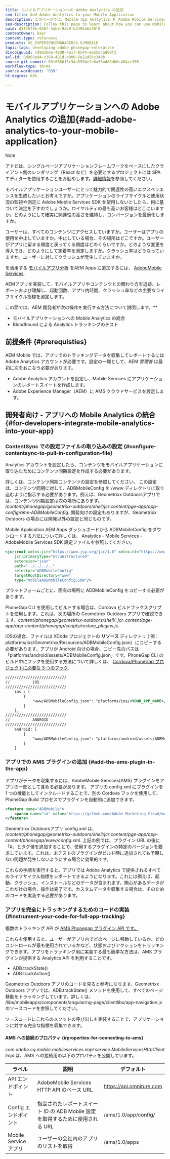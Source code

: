 ```yaml
---
title: モバイルアプリケーションへの Adobe Analytics の追加
seo-title: Add Adobe Analytics to your Mobile Application
description: このページでは、Mobile App Analytics を Adobe Mobile Services と統合し、AEM アプリで使用する方法について説明します。
seo-description: Follow this page to learn about how you can use Mobile App Analytics in your AEM Apps by integrating with Adobe Mobile Services.
uuid: d3ff6f9b-0467-4abe-9a59-b3495a6af0f8
contentOwner: User
content-type: reference
products: SG_EXPERIENCEMANAGER/6.5/MOBILE
topic-tags: developing-adobe-phonegap-enterprise
discoiquuid: cd9d2bea-48d8-4a17-8544-ea25dcad69f3
exl-id: 8d965e94-c368-481d-b000-6e22456c34db
source-git-commit: 63f066013c34a5994e2c6a534d88db0c464cc905
workflow-type: tm+mt
source-wordcount: '939'
ht-degree: 64%

---
```


# モバイルアプリケーションへの Adobe Analytics の追加{#add-adobe-analytics-to-your-mobile-application}

>[!NOTE]
>
>アドビは、シングルページアプリケーションフレームワークをベースにしたクライアント側のレンダリング（React など）を必要とするプロジェクトには SPA エディターを使用することをお勧めします。[詳細情報](/help/sites-developing/spa-overview.md)を参照してください。

モバイルアプリケーションユーザーにとって魅力的で関連性の高いエクスペリエンスを生成したいとお考えですか。アプリケーションのライフサイクルと使用状況の監視や測定に Adobe Mobile Services SDK を使用しないとしたら、何に基づいて決定を下すのでしょうか。ロイヤルティの最も高いお客様はどこにいますか。どのようにして確実に関連性の高さを維持し、コンバージョンを最適化しますか。

ユーザーは、すべてのコンテンツにアクセスしていますか。ユーザーはアプリの使用を中止していますか。中止している場合、その場所はどこですか。ユーザーがアプリに留まる頻度と戻ってくる頻度はどのくらいですか。どのような変更を導入でき、どのようにして定着率を測定しますか。クラッシュ率はどうなっていますか。ユーザーに対してクラッシュが発生していますか。

を活用する [モバイルアプリ分析](https://www.adobe.com/ca/solutions/digital-analytics/mobile-web-apps-analytics.html) をAEM Apps に追加するには、 [AdobeMobile Services](https://www.adobe.com/marketing-cloud/mobile-marketing.html).

AEMアプリを実装して、モバイルアプリやコンテンツとの関わり方を追跡、レポートおよび理解し、起動回数、アプリ内時間、クラッシュ率などの主要なライフサイクル指標を測定します。

この節では、AEM 開発者が次の操作を実行する方法について説明します。**

* モバイルアプリケーションへの Mobile Analytics の統合
* Bloodhound による Analytics トラッキングのテスト

## 前提条件 {#prerequisties}

AEM Mobile では、アプリでのトラッキングデータを収集してレポートするには Adobe Analytics アカウントが必要です。設定の一環として、AEM *管理者* は最初に次をおこなう必要があります。

* Adobe Analytics アカウントを設定し、Mobile Services にアプリケーションのレポートスイートを作成します。
* Adobe Experience Manager（AEM）に AMS クラウドサービスを設定します。

## 開発者向け - アプリへの Mobile Analytics の統合 {#for-developers-integrate-mobile-analytics-into-your-app}

### ContentSync での設定ファイルの取り込みの設定 {#configure-contentsync-to-pull-in-configuration-file}

Analytics アカウントを設定したら、コンテンツをモバイルアプリケーションに取り込むためにコンテンツ同期設定を作成する必要があります。

詳しくは、コンテンツ同期コンテンツの設定を参照してください。 この設定は、コンテンツ同期に対して、ADBMobileConfig を /www ディレクトリに取り込むように指示する必要があります。例えば、Geometrixx Outdoorsアプリでは、コンテンツ同期設定は次の場所にあります。 */content/phonegap/geometrixx-outdoors/shell/jcr:content/pge-app/app-config/ams-ADBMobileConfig*. 開発向けの設定もありますが、Geometrixx Outdoors の場合には開発以外の設定と同じものです。

Mobile Application AEM Apps ダッシュボードから ADBMobileConfig をダウンロードする方法について詳しくは、 Analytics - Mobile Services -AdobeMobile Services SDK 設定ファイルを参照してください。

```xml
<jcr:root xmlns:jcr="https://www.jcp.org/jcr/1.0" xmlns:nt="https://www.jcp.org/jcr/nt/1.0"
    jcr:primaryType="nt:unstructured"
    extension="json"
    path="../../../.."
    selector="ADBMobileConfig"
    targetRootDirectory="www"
    type="mobileADBMobileConfigJSON"/>
```

プラットフォームごとに、固有の場所に ADBMobileConfig をコピーする必要があります。

PhoneGap CLI を使用してビルドする場合は、Cordova ビルドフックスクリプトを使用します。これは、次の場所の Geometrixx Outdoors アプリで確認できます。*content/phonegap/geometrixx-outdoors/shell/_jcr_content/pge-app/app-content/phonegap/scripts/restore_plugins.js.*

iOSの場合、ファイルは XCode プロジェクトの **リソース** ディレクトリ ( 例： platforms/ios/Geometrixx/Resources/ADBMobileConfig.json）にコピーする必要があります。アプリが Android 向けの場合、コピー先のパスは「platforms/android/assets/ADBMobileConfig.json」です。PhoneGap CLI のビルド中にフックを使用する方法について詳しくは、 [Cordova/PhoneGap プロジェクトに必要な 3 つのフック](https://devgirl.org/2013/11/12/three-hooks-your-cordovaphonegap-project-needs/).

```xml
///////////////////////////
//          iOS
///////////////////////////
    ios : [
        {
            "www/ADBMobileConfig.json": "platforms/ios/<YOUR_APP_NAME>/Resources/ADBMobileConfig.json"
        }
    ],
///////////////////////////
//          ANDROID
///////////////////////////
    android: [
        {
            "www/ADBMobileConfig.json": "platforms/android/assets/ADBMobileConfig.json"
        }
    ]
```

### アプリでの AMS プラグインの追加 {#add-the-ams-plugin-in-the-app}

アプリがデータを収集するには、AdobeMobile Services(AMS) プラグインをアプリの一部として含める必要があります。 アプリの config.xml にプラグインを 1 つの機能としてインクルードすることで、別の Cordova フックを使用して、PhoneGap Build プロセスでプラグインを自動的に追加できます。

```xml
<feature name="ADBMobile">
    <param name="id" value="https://github.com/Adobe-Marketing-Cloud/mobile-services#0482f9cedf90c98a8d4b07219ece1933b2e46a60"/>
</feature>
```

Geometrixx Outdoorsアプリ config.xml は、 */content/phonegap/geometrixx-outdoors/shell/jcr:content/pge-app/app-content/phonegap/www/config.xml*. 上記の例では、プラグイン URL の後に「#」とタグ値を追加することで、使用するプラグインの特定のバージョンを要求しています。これは、未テストのプラグインがビルド時に追加されても予期しない問題が発生しないようにする場合に効果的です。

これらの手順を実行すると、アプリでは Adobe Analytics で提供されるすべてのライフサイクル指標をレポートできるようになります。これには例えば、起動、クラッシュ、インストールなどのデータが含まれます。関心があるデータがこれだけの場合、操作は完了です。カスタムデータを収集する場合は、そのためのコードを実装する必要があります。

### アプリを完全にトラッキングするためのコードの実装 {#instrument-your-code-for-full-app-tracking}

複数のトラッキング API が [AMS Phonegap プラグイン API です。](https://experienceleague.adobe.com/docs/mobile-services/ios/phonegap-ios/phonegap-methods.html)

これらを使用すると、ユーザーがアプリ内でどのページに移動しているか、どのコントロールが最も使用されているかなど、状態およびアクションをトラッキングできます。アプリをトラッキング用に実装する最も簡単な方法は、AMS プラグインが提供する Analytics API を利用することです。

* ADB.trackState()
* ADB.trackAction()

Geometrixx Outdoors アプリのコードを見ると参考になります。Geometrixx Outdoors アプリでは、ADB.trackState() メソッドを使用して、すべてのページ移動をトラッキングしています。詳しくは、 /libs/mobileapps/components/angular/ng-page/clientlibs/app-navigation.jsのソースコードを参照してください。

ソースコードにこれらのメソッドの呼び出しを実装することで、アプリケーションに対する完全な指標を収集できます。

#### AMS への接続のプロパティ {#properties-for-connecting-to-ams}

*com.adobe.cq.mobile.mobileservices.impl.service.MobileServicesHttpClientImpl* は、AMS への接続用の以下のプロパティを公開しています。

| **ラベル** | **説明** | **デフォルト** |
|---|---|---|
| API エンドポイント | AdobeMobile Services HTTP API のベース URL | https://api.omniture.com |
| Config エンドポイント | 指定されたレポートスイート ID の ADB Mobile 設定を取得するために使用される URL | /ams/1.0/app/config/ |
| Mobile Service アプリ | ユーザーの会社内のアプリのリストを取得 | /ams/1.0/apps |
